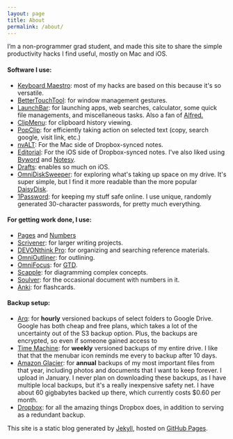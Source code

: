 ```yaml
---
layout: page
title: About
permalink: /about/
---
```


I’m a non-programmer grad student, and made this site to share the simple productivity hacks I find useful, mostly on Mac and iOS.

#### Software I use: 

* [Keyboard Maestro](http://keyboardmaestro.com): most of my hacks are based on this because it's so versatile.
* [BetterTouchTool](http://www.boastr.net): for window management gestures.
* [LaunchBar](http://www.obdev.at/products/launchbar/index.html): for launching apps, web searches, calculator, some quick file managements, and miscellaneous tasks. Also a fan of [Alfred.](http://www.alfredapp.com)
* [ClipMenu](http://www.clipmenu.com): for clipboard history viewing.
* [PopClip](http://pilotmoon.com/popclip/): for efficiently taking action on selected text (copy, search google, visit link, etc.)
* [nvALT](http://brettterpstra.com/projects/nvalt/): For the Mac side of Dropbox-synced notes.
* [Editorial](http://omz-software.com/editorial/): For the iOS side of Dropbox-synced notes. I've also liked using [Byword](http://bywordapp.com) and [Notesy](http://notesy-app.com).
* [Drafts](http://agiletortoise.com/drafts/): enables so much on iOS.
* [OmniDiskSweeper](http://www.omnigroup.com/more): for exploring what's taking up space on my drive. It's super simple, but I find it more readable than the more popular [DaisyDisk](http://www.daisydiskapp.com).
* [1Password](https://agilebits.com/onepassword): for keeping my stuff safe online. I use unique, randomly generated 30-character passwords, for pretty much everything.

#### For getting work done, I use:

* [Pages](https://www.apple.com/mac/pages/) and [Numbers](https://www.apple.com/mac/numbers/)
* [Scrivener](http://www.literatureandlatte.com/scrivener.php): for larger writing projects.
* [DEVONthink Pro](http://www.devontechnologies.com/products/devonthink/devonthink-pro.html): for organizing and searching reference materials.
* [OmniOutliner](http://www.omnigroup.com/omnioutliner): for outlining.
* [OmniFocus](https://www.omnigroup.com/omnifocus): for [GTD](http://en.wikipedia.org/wiki/Getting_Things_Done).
* [Scapple](http://www.literatureandlatte.com/scapple.php): for diagramming complex concepts.
* [Soulver](http://www.acqualia.com/soulver/): for the occasional document with numbers in it.
* [Anki](http://ankisrs.net): for flashcards.

#### Backup setup:

* [Arq](http://www.haystacksoftware.com/arq/): for **hourly** versioned backups of select folders to Google Drive. Google has both cheap and free plans, which takes a lot of the uncertainty out of the S3 backup option. Plus, the backups are encrypted, so even if someone gained access to 
* [Time Machine](http://support.apple.com/kb/HT1427): for **weekly** versioned backups of my entire drive. I like that that the menubar icon reminds me every to backup after 10 days.
* [Amazon Glacier](http://aws.amazon.com/glacier/): for **annual** backups of my most important files from that year, including photos and documents that I want to keep forever. I upload in January. I never plan on downloading these backups, as I have multiple local backups, but it's a really inexpensive safety net. I have about 60 gigbabytes backed up there, which currently costs $0.60 per month.
* [Dropbox](http://www.dropbox.com): for all the amazing things Dropbox does, in addition to serving as a redundant backup.

This site is a static blog generated by [Jekyll](http://jekyllrb.com), hosted on [GitHub Pages](https://pages.github.com).